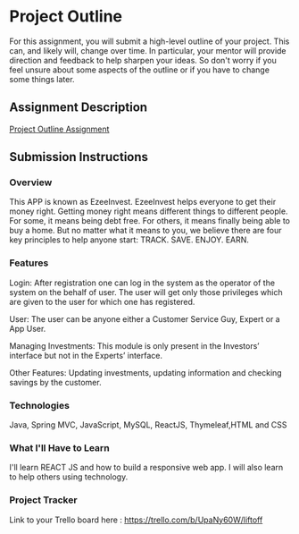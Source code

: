 # Project Outline
For this assignment, you will submit a high-level outline of your project. This can, and likely will, change over time. In particular, your mentor will provide direction and feedback to help sharpen your ideas. So don't worry if you feel unsure about some aspects of the outline or if you have to change some things later.

## Assignment Description
[Project Outline Assignment](https://education.launchcode.org/liftoff/modules/assignments/project-outline)

## Submission Instructions

### Overview
This APP is known as EzeeInvest. EzeeInvest helps everyone to get their money right. 
Getting money right means different things to different people. 
For some, it means being debt free. 
For others, it means finally being able to buy a home. 
But no matter what it means to you, we believe there are four key principles to help anyone start:
TRACK. SAVE. ENJOY. EARN.


### Features
Login: After registration one can log in the system as the operator of the system on the behalf of user. The user will get only those privileges which are given to the user for which one has registered.

User: The user can be anyone either a Customer Service Guy, Expert or a App User.

Managing Investments: This module is only present in the Investors’ interface but not in the Experts’ interface. 

Other Features: Updating investments, updating information and checking savings by the customer.
### Technologies
Java, Spring MVC, JavaScript, MySQL, ReactJS, Thymeleaf,HTML and CSS
### What I'll Have to Learn
I'll learn REACT JS and how to build a responsive web app. I will also learn to help others using technology.
### Project Tracker
Link to your Trello board here : https://trello.com/b/UpaNy60W/liftoff

